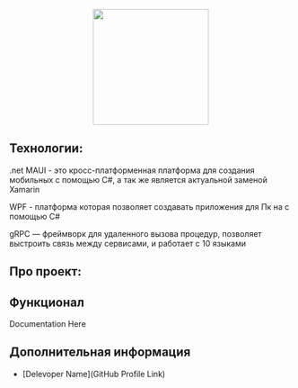 <p align="center">
      <img src="https://i.ibb.co/Yk36TVM/2022-09-03-221214343.png" width="206">
</p>

## Технологии:
<p>.net MAUI - это кросс-платформенная платформа для создания мобильных c помощью C#, а так же является актуальной заменой Xamarin</p>
<p>WPF - платформа которая позволяет создавать приложения для Пк на c помощью C#</p>
<p>gRPC — фреймворк для удаленного вызова процедур, позволяет выстроить связь между сервисами, и работает с 10 языками</p>

## Про проект:


## Функционал

Documentation Here


## Дополнительная информация

- [Delevoper Name](GitHub Profile Link)

